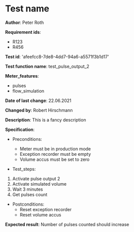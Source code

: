 # Test name

**Author**: Peter Roth

**Requirement ids**: 
- R123
- R456

**Test id**: 
'afeefcc8-7de8-4dd7-94a6-a5571f3b1d17'

**Test function name**: test_pulse_output_2
 
**Meter_features**:
- pulses
- flow_simulation

**Date of last change**: 22.06.2021

**Changed by**: Robert Hirschmann

**Description**: This is a fancy description

**Specification**:
- Preconditions:
  - Meter must be in production mode
  - Exception recorder must be empty
  - Volume accus must be set to zero
        
- Test_steps:
1. Activate pulse output 2
2. Activate simulated volume
3. Wait 3 minutes
4. Get pulses count

- Postconditions:
  - Reset exception recorder
  - Reset volume accus 

**Expected result**: Number of pulses counted should increase